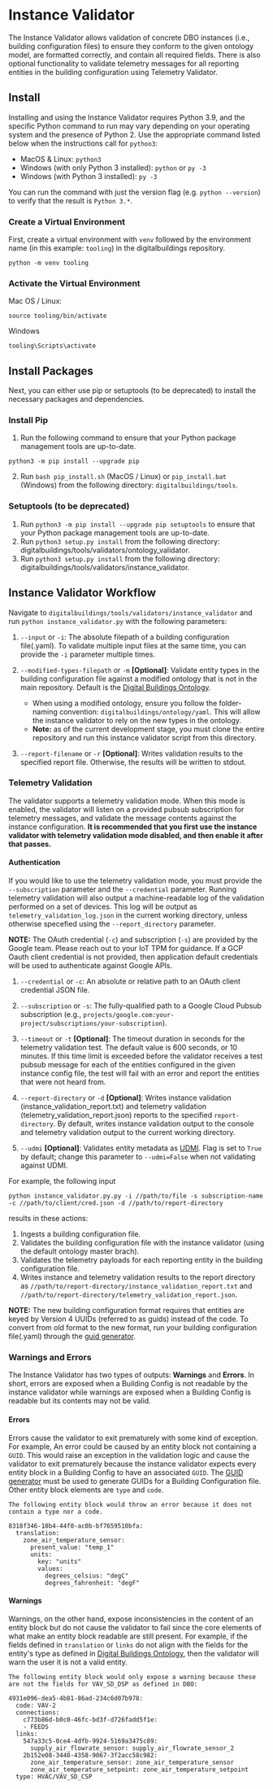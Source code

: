 # Instance Validator

The Instance Validator allows validation of concrete DBO instances (i.e., building configuration files) to ensure they conform to the given ontology model, are formatted correctly, and contain all required fields. There is also optional functionality to validate telemetry messages for all reporting entities in the building configuration using Telemetry Validator.

## Install

Installing and using the Instance Validator requires Python 3.9, and the specific Python command to run may vary depending on your operating system and the presence of Python 2. Use the appropriate command listed below when the instructions call for `python3`:

* MacOS & Linux: `python3`
* Windows (with only Python 3 installed): `python` or `py -3`
* Windows (with Python 3 installed): `py -3`

You can run the command with just the version flag (e.g. `python --version`) to verify that the result is `Python 3.*`.

### Create a Virtual Environment

First, create a virtual environment with `venv` followed by the environment name (in this example: `tooling`) in the digitalbuildings repository.

```
python -m venv tooling
```


### Activate the Virtual Environment

Mac OS / Linux:
```
source tooling/bin/activate
```

Windows
```
tooling\Scripts\activate
```
## Install Packages
Next, you can either use pip or setuptools (to be deprecated) to install the necessary packages and dependencies.

### Install Pip
1. Run the following command to ensure that your Python package management tools are up-to-date.

```
python3 -m pip install --upgrade pip
```

2. Run `bash pip_install.sh` (MacOS / Linux) or `pip_install.bat` (Windows) from the following directory: `digitalbuildings/tools`.

### Setuptools (to be deprecated)

1. Run `python3 -m pip install --upgrade pip setuptools` to ensure that your Python package management tools are up-to-date.
2. Run `python3 setup.py install` from the following directory: digitalbuildings/tools/validators/ontology_validator.
3. Run `python3 setup.py install` from the following directory: digitalbuildings/tools/validators/instance_validator.

## Instance Validator Workflow

Navigate to `digitalbuildings/tools/validators/instance_validator` and run `python instance_validator.py` with the following parameters:

1. `--input` or `-i`: The absolute filepath of a building configuration file(.yaml). To validate multiple input files at the same time, you can provide the `-i` parameter multiple times.

2. `--modified-types-filepath` or `-m` **[Optional]**: Validate entity types in the building configuration file against a modified ontology that is not in the main repository. Default is the [Digital Buildings Ontology](https://github.com/google/digitalbuildings/tree/master/ontology/yaml).
    * When using a modified ontology, ensure you follow the folder-naming convention: `digitalbuildings/ontology/yaml`. This will allow the instance validator to rely on the new types in the ontology.
    * **Note:** as of the current development stage, you must clone the entire repository and run this instance validator script from this directory.

3. `--report-filename` or `-r` **[Optional]**: Writes validation results to the specified report file. Otherwise, the results will be written to stdout.

### Telemetry Validation

The validator supports a telemetry validation mode. When this mode is enabled, the validator will listen on a provided pubsub subscription for telemetry messages, and validate the message contents against the instance configuration. **It is recommended that you first use the instance validator with telemetry validation mode disabled, and then enable it after that passes.**

#### Authentication

If you would like to use the telemetry validation mode, you must provide the `--subscription` parameter and the `--credential` parameter. Running telemetry validation will also output a machine-readable log of the validation performed on a set of devices. This log will be output as `telemetry_validation_log.json` in the current working directory, unless otherwise specefied using the `--report_directory` parameter.

**NOTE:** The OAuth credential (`-c`) and subscription (`-s`) are provided by the Google team. Please reach out to your IoT TPM for guidance. If a GCP Oauth client credential is not provided, then application default credentials will be used to authenticate against Google APIs.

1. `--credential` or `-c`: An absolute or relative path to an OAuth client credential JSON file.

2. `--subscription` or `-s`: The fully-qualified path to a Google Cloud Pubsub subscription (e.g., `projects/google.com:your-project/subscriptions/your-subscription`).

3. `--timeout` or `-t` **[Optional]**: The timeout duration in seconds for the telemetry validation test. The default value is 600 seconds, or 10 minutes. If this time limit is exceeded before the validator receives a test pubsub message for each of the entities configured in the given instance config file, the test will fail with an error and report the entities that were not heard from.

4. `--report-directory` or `-d` **[Optional]**: Writes instance validation (instance_validation_report.txt) and telemetry validation (telemetry_validation_report.json) reports to the specified `report-directory`. By default, writes instance validation output to the console and telemetry validation output to the current working directory.

5. `--udmi` **[Optional]**: Validates entity metadata as [UDMI](https://github.com/faucetsdn/udmi/). Flag is set to `True` by default; change this parameter to `--udmi=False` when not validating against UDMI.

For example, the following input
```
python instance_validator.py.py -i //path/to/file -s subscription-name -c //path/to/client/cred.json -d //path/to/report-directory
```
results in these actions:
1. Ingests a building configuration file.
2. Validates the building configuration file with the instance validator (using the default ontology master brach).
3. Validates the telemetry payloads for each reporting entity in the building configuration file.
4. Writes instance and telemetry validation results to the report directory as `//path/to/report-directory/instance_validation_report.txt` and `//path/to/report-directory/telemetry_validation_report.json`.

**NOTE:** The new building configuration format requires that entities are keyed by Version 4 UUIDs (referred to as guids) instead of the code. To convert from old format to the new format, run your building configuration file(.yaml) through the [guid generator](https://github.com/google/digitalbuildings/tree/master/tools/guid_generator).

### Warnings and Errors

The Instance Validator has two types of outputs: **Warnings** and **Errors**. In short, errors are exposed when a Building Config is not readable by the instance validator while warnings are exposed when a Building Config is readable but its contents may not be valid.

#### Errors
Errors cause the validator to exit prematurely with some kind of exception. For example, An error could be caused by an entity block not containing a `GUID`. This would raise an exception in the validation logic and cause the validator to exit prematurely because the instance validator expects every entity block in a Building Config to have an associated `GUID`. The [GUID generator](https://github.com/google/digitalbuildings/tree/master/tools/guid_generator) must be used to generate GUIDs for a Building Configuration file. Other entity block elements are `type` and `code`.

    The following entity block would throw an error because it does not contain a type nor a code.

    8318f346-10b4-44f0-ac0b-bf7659510bfa:
      translation:
        zone_air_temperature_sensor:
          present_value: "temp_1"
          units:
            key: "units"
            values:
              degrees_celsius: "degC"
              degrees_fahrenheit: "degF"

#### Warnings
Warnings, on the other hand, expose inconsistencies in the content of an entity block but do not cause the validator to fail since the core elements of what make an entity block readable are still present. For example, if the fields defined in `translation` or `links` do not align with the fields for the entity's type as defined in [Digital Buildings Ontology](https://github.com/google/digitalbuildings/tree/master/ontology/yaml), then the validator will warn the user it is not a valid entity.

    The following entity block would only expose a warning because these are not the fields for VAV_SD_DSP as defined in DBO:

    4931e096-dea5-4b81-86ad-234c6d07b978:
      code: VAV-2
      connections:
        c773b86d-b0c0-46fc-bd3f-d726fadd5f1e:
        - FEEDS
      links:
        547a33c5-0ce4-4dfb-9924-5169a3475c89:
          supply_air_flowrate_sensor: supply_air_flowrate_sensor_2
        2b152e08-3440-4358-9067-3f2acc58c982:
          zone_air_temperature_sensor: zone_air_temperature_sensor
          zone_air_temperature_setpoint: zone_air_temperature_setpoint
      type: HVAC/VAV_SD_CSP

